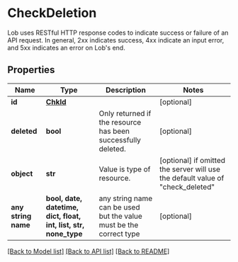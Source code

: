 # CheckDeletion

Lob uses RESTful HTTP response codes to indicate success or failure of an API request. In general, 2xx indicates success, 4xx indicate an input error, and 5xx indicates an error on Lob's end.

## Properties
Name | Type | Description | Notes
------------ | ------------- | ------------- | -------------
**id** | [**ChkId**](ChkId.md) |  | [optional] 
**deleted** | **bool** | Only returned if the resource has been successfully deleted. | [optional] 
**object** | **str** | Value is type of resource. | [optional]  if omitted the server will use the default value of "check_deleted"
**any string name** | **bool, date, datetime, dict, float, int, list, str, none_type** | any string name can be used but the value must be the correct type | [optional]

[[Back to Model list]](../README.md#documentation-for-models) [[Back to API list]](../README.md#documentation-for-api-endpoints) [[Back to README]](../README.md)


